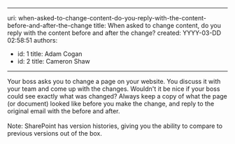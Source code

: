

---
uri: when-asked-to-change-content-do-you-reply-with-the-content-before-and-after-the-change
title: When asked to change content, do you reply with the content before and after the change?
created: YYYY-03-DD 02:58:51
authors:
  - id: 1
    title: Adam Cogan
  - id: 2
    title: Cameron Shaw
---




<span class='intro'> 
  <p>Your boss asks you to change a page on your website. You discuss it with your team and come up with the changes. Wouldn't it be nice if your boss could see exactly what was changed? Always keep a copy of what the page (or document) looked like before you make the change, and reply to the original email with the before and after.<br>
<br>
Note&#58; SharePoint has version histories, giving you the ability to compare to previous versions out of the box.</p>
 </span>




